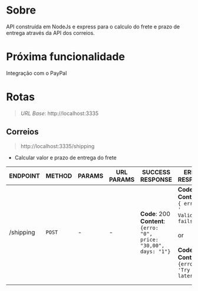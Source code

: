 # Sobre

API construída em NodeJs e express para o calculo do frete e prazo de entrega através da API dos correios.

# Próxima funcionalidade

Integração com o PayPal

# Rotas

> *URL Base*: http://localhost:3335

## Correios

> http://localhost:3335/shipping

- Calcular valor e prazo de entrega do frete

| ENDPOINT | METHOD   | PARAMS | URL PARAMS | SUCCESS RESPONSE                                                                                | ERROR RESPONSE                                                                                                                                                                                |
|--------------|----------|--------|------------|-------------------------------------------------------------------------------------------------|-----------------------------------------------------------------------------------------------------------------------------------------------------------------------------------------------|
| /shipping      | ``POST`` | -      | -          | __Code__: 200 <br/> __Content__:` {erro: "0", price: "30,00", days: "1"}` | __Code__: 400 <br/>   __Content__: ` { error:  ' Validation fails '  }`  <br/><br/>                   or <br/><br/> __Code__: 400 <br/> __Content__: ` {error: 'Try again later'}`  |
|              |          |        |            |                                                                                                 |                                                                                                                                                                                               |
|              |          |        |            |                                                                                                 |                                                                                                                                                                                               |
